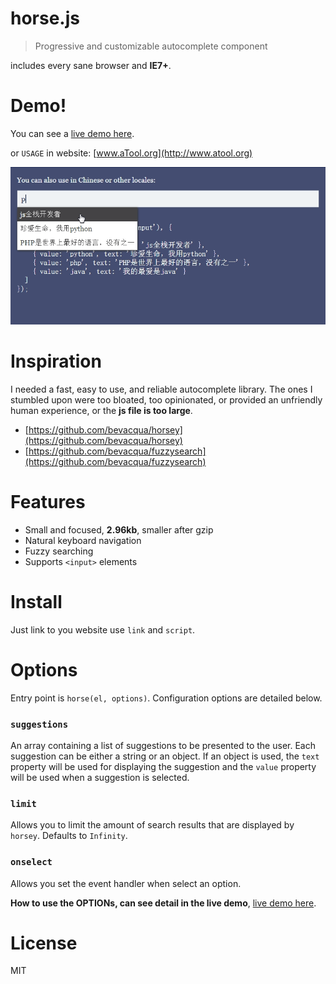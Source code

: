 # horse.js

> Progressive and customizable autocomplete component

includes every sane browser and **IE7+**.

# Demo!

You can see a [live demo here](http://git.hust.cc/horse.js/).

or `USAGE` in website: [www.aTool.org](http://www.atool.org)

![screenshot.png](screenshot/1.png)

# Inspiration

I needed a fast, easy to use, and reliable autocomplete library. The ones I stumbled upon were too bloated, too opinionated, or provided an unfriendly human experience, or the **js file is too large**.

- [https://github.com/bevacqua/horsey](https://github.com/bevacqua/horsey)
- [https://github.com/bevacqua/fuzzysearch](https://github.com/bevacqua/fuzzysearch)

# Features

- Small and focused, **2.96kb**, smaller after gzip
- Natural keyboard navigation
- Fuzzy searching
- Supports `<input>` elements

# Install

Just link to you website use `link` and `script`.

# Options

Entry point is `horse(el, options)`. Configuration options are detailed below.

### `suggestions`

An array containing a list of suggestions to be presented to the user. Each suggestion can be either a string or an object. If an object is used, the `text` property will be used for displaying the suggestion and the `value` property will be used when a suggestion is selected.

### `limit`

Allows you to limit the amount of search results that are displayed by `horsey`. Defaults to `Infinity`.

### `onselect`

Allows you set the event handler when select an option.

**How to use the OPTIONs, can see detail in the live demo**, [live demo here](http://git.hust.cc/horse.js/).

# License

MIT
